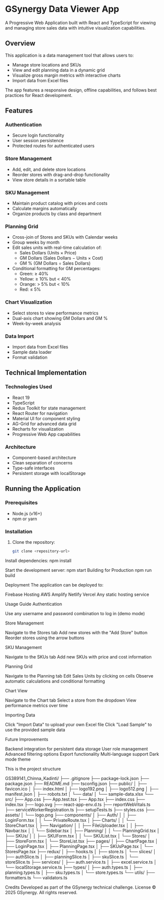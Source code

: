 # GSynergy Data Viewer App

A Progressive Web Application built with React and TypeScript for viewing and managing store sales data with intuitive visualization capabilities.

## Overview

This application is a data management tool that allows users to:

- Manage store locations and SKUs
- View and edit planning data in a dynamic grid
- Visualize gross margin metrics with interactive charts
- Import data from Excel files

The app features a responsive design, offline capabilities, and follows best practices for React development.

## Features

### Authentication
- Secure login functionality
- User session persistence
- Protected routes for authenticated users

### Store Management
- Add, edit, and delete store locations
- Reorder stores with drag-and-drop functionality
- View store details in a sortable table

### SKU Management
- Maintain product catalog with prices and costs
- Calculate margins automatically
- Organize products by class and department

### Planning Grid
- Cross-join of Stores and SKUs with Calendar weeks
- Group weeks by month
- Edit sales units with real-time calculation of:
  - Sales Dollars (Units × Price)
  - GM Dollars (Sales Dollars − Units × Cost)
  - GM % (GM Dollars ÷ Sales Dollars)
- Conditional formatting for GM percentages:
  - Green: ≥ 40%
  - Yellow: ≥ 10% but < 40%
  - Orange: > 5% but < 10%
  - Red: ≤ 5%

### Chart Visualization
- Select stores to view performance metrics
- Dual-axis chart showing GM Dollars and GM %
- Week-by-week analysis

### Data Import
- Import data from Excel files
- Sample data loader
- Format validation

## Technical Implementation

### Technologies Used
- React 19
- TypeScript
- Redux Toolkit for state management
- React Router for navigation
- Material UI for component styling
- AG-Grid for advanced data grid
- Recharts for visualization
- Progressive Web App capabilities

### Architecture
- Component-based architecture
- Clean separation of concerns
- Type-safe interfaces
- Persistent storage with localStorage

## Running the Application

### Prerequisites
- Node.js (v16+)
- npm or yarn

### Installation
1. Clone the repository:
   ```bash
   git clone <repository-url>

Install dependencies:
npm install

Start the development server:
npm start
Building for Production
npm run build



Deployment
The application can be deployed to:

Firebase Hosting
AWS Amplify
Netlify
Vercel
Any static hosting service

Usage Guide
Authentication

Use any username and password combination to log in (demo mode)

Store Management

Navigate to the Stores tab
Add new stores with the "Add Store" button
Reorder stores using the arrow buttons

SKU Management

Navigate to the SKUs tab
Add new SKUs with price and cost information

Planning Grid

Navigate to the Planning tab
Edit Sales Units by clicking on cells
Observe automatic calculations and conditional formatting

Chart View

Navigate to the Chart tab
Select a store from the dropdown
View performance metrics over time

Importing Data

Click "Import Data" to upload your own Excel file
Click "Load Sample" to use the provided sample data

Future Improvements

Backend integration for persistent data storage
User role management
Advanced filtering options
Export functionality
Multi-language support
Dark mode theme

This is the project structure

GS389141_Chinna_Kadinti/
├── .gitignore
├── package-lock.json
├── package.json
├── README.md
├── tsconfig.json
├── public/
│   ├── favicon.ico
│   ├── index.html
│   ├── logo192.png
│   ├── logo512.png
│   ├── manifest.json
│   ├── robots.txt
│   └── data/
│       └── sample-data.xlsx
└── src/
    ├── App.css
    ├── App.test.tsx
    ├── App.tsx
    ├── index.css
    ├── index.tsx
    ├── logo.svg
    ├── react-app-env.d.ts
    ├── reportWebVitals.ts
    ├── serviceWorkerRegistration.ts
    ├── setupTests.ts
    ├── styles.css
    ├── assets/
    │   └── logo.png
    ├── components/
    │   ├── Auth/
    │   │   ├── LoginForm.tsx
    │   │   └── PrivateRoute.tsx
    │   ├── Charts/
    │   │   └── StoreChart.tsx
    │   ├── Navigation/
    │   │   ├── FileUploader.tsx
    │   │   ├── Navbar.tsx
    │   │   └── Sidebar.tsx
    │   ├── Planning/
    │   │   └── PlanningGrid.tsx
    │   ├── SKUs/
    │   │   ├── SKUForm.tsx
    │   │   └── SKUList.tsx
    │   └── Stores/
    │       ├── StoreForm.tsx
    │       └── StoreList.tsx
    ├── pages/
    │   ├── ChartPage.tsx
    │   ├── LoginPage.tsx
    │   ├── PlanningPage.tsx
    │   ├── SKUsPage.tsx
    │   └── StoresPage.tsx
    ├── redux/
    │   ├── hooks.ts
    │   ├── store.ts
    │   └── slices/
    │       ├── authSlice.ts
    │       ├── planningSlice.ts
    │       ├── skuSlice.ts
    │       └── storeSlice.ts
    ├── services/
    │   ├── auth.service.ts
    │   ├── excel.service.ts
    │   └── localStorage.service.ts
    ├── types/
    │   ├── auth.types.ts
    │   ├── planning.types.ts
    │   ├── sku.types.ts
    │   └── store.types.ts
    └── utils/
        ├── formatters.ts
        └── validators.ts



Credits
Developed as part of the GSynergy technical challenge.
License
© 2025 GSynergy. All rights reserved.
